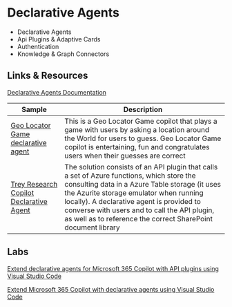 # Declarative Agents

- Declarative Agents
- Api Plugins & Adaptive Cards
- Authentication
- Knowledge & Graph Connectors

## Links & Resources

[Declarative Agents Documentation](https://learn.microsoft.com/en-us/microsoft-365-copilot/extensibility/overview-declarative-agent)

| Sample | Description |
|--------|-------------|
| [Geo Locator Game declarative agent](https://github.com/OfficeDev/Copilot-for-M365-Samples/tree/main/samples/cext-geolocator-game) | This is a Geo Locator Game copilot that plays a game with users by asking a location around the World for users to guess. Geo Locator Game copilot is entertaining, fun and congratulates users when their guesses are correct |
| [Trey Research Copilot Declarative Agent ](https://github.com/OfficeDev/Copilot-for-M365-Samples/tree/main/samples/cext-trey-research)| The solution consists of an API plugin that calls a set of Azure functions, which store the consulting data in a Azure Table storage (it uses the Azurite storage emulator when running locally). A declarative agent is provided to converse with users and to call the API plugin, as well as to reference the correct SharePoint document library|

## Labs

[Extend declarative agents for Microsoft 365 Copilot with API plugins using Visual Studio Code](https://learn.microsoft.com/en-us/training/paths/copilot-microsoft-365-declarative-agents-api-plugins-visual-studio-code/)

[Extend Microsoft 365 Copilot with declarative agents using Visual Studio Code](https://learn.microsoft.com/en-us/training/paths/copilot-microsoft-365-declarative-agents-visual-studio-code/)
